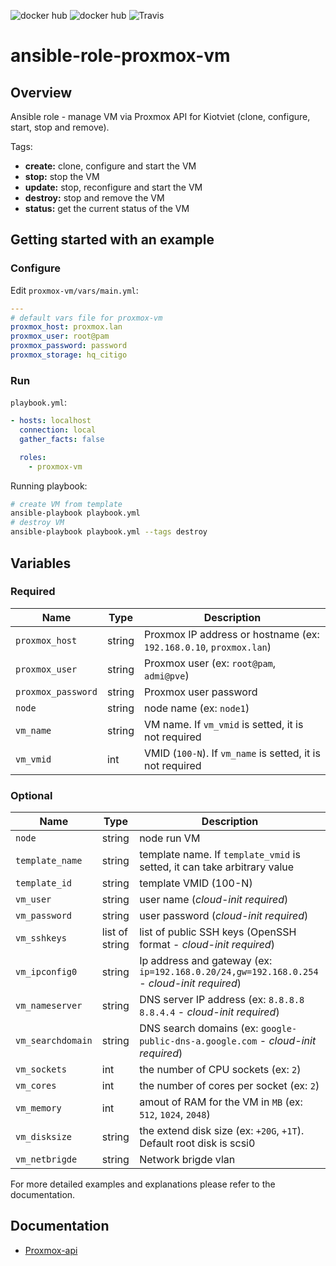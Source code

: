 ![docker hub](https://img.shields.io/docker/pulls/richarvey/nginx-php-fpm.svg?style=flat-square)
![docker hub](https://img.shields.io/docker/stars/richarvey/nginx-php-fpm.svg?style=flat-square)
![Travis](https://img.shields.io/travis/ngineered/nginx-php-fpm.svg?style=flat-square)

# ansible-role-proxmox-vm

## Overview

Ansible role - manage VM via Proxmox API for Kiotviet (clone, configure, start, stop and remove).

Tags:  

  - **create:** clone, configure and start the VM
  - **stop:** stop the VM
  - **update:** stop, reconfigure and start the VM
  - **destroy:** stop and remove the VM
  - **status:** get the current status of the VM

## Getting started with an example

### Configure

Edit `proxmox-vm/vars/main.yml`:  

```yaml
---
# default vars file for proxmox-vm
proxmox_host: proxmox.lan
proxmox_user: root@pam
proxmox_password: password
proxmox_storage: hq_citigo
```

### Run

`playbook.yml`:  

```yaml
- hosts: localhost
  connection: local
  gather_facts: false

  roles:
    - proxmox-vm
```

Running playbook:  

```bash
# create VM from template
ansible-playbook playbook.yml
# destroy VM
ansible-playbook playbook.yml --tags destroy
```

## Variables

### Required

| Name | Type | Description |
| --- | --- | --- |
| `proxmox_host` | string | Proxmox IP address or hostname (ex: `192.168.0.10`, `proxmox.lan`) |
| `proxmox_user` | string | Proxmox user (ex: `root@pam`, `admi@pve`) |
| `proxmox_password` | string | Proxmox user password |
| `node` | string | node name (ex: `node1`) |
| `vm_name` | string | VM name. If `vm_vmid` is setted, it is not required |
| `vm_vmid` | int | VMID (`100-N`). If `vm_name` is setted, it is not required |

### Optional

| Name | Type | Description |
| --- | --- | --- |
| `node` | string | node run VM |
| `template_name` | string | template name. If `template_vmid` is setted, it can take arbitrary value |
| `template_id` | string | template VMID (100-N)|
| `vm_user` | string | user name (*cloud-init required*) |
| `vm_password` | string | user password (*cloud-init required*) |
| `vm_sshkeys` | list of string | list of public SSH keys (OpenSSH format - *cloud-init required*) |
| `vm_ipconfig0` | string | Ip address and gateway (ex: `ip=192.168.0.20/24,gw=192.168.0.254` - *cloud-init required*) |
| `vm_nameserver` | string | DNS server IP address (ex: `8.8.8.8 8.8.4.4` - *cloud-init required*) |
| `vm_searchdomain` | string | DNS search domains (ex: `google-public-dns-a.google.com` - *cloud-init required*) |
| `vm_sockets` | int | the number of CPU sockets (ex: `2`) |
| `vm_cores` | int | the number of cores per socket (ex: `2`) |
| `vm_memory` | int | amout of RAM for the VM in `MB` (ex: `512`, `1024`, `2048`) |
| `vm_disksize` | string | the extend disk size (ex: `+20G`, `+1T`). Default root disk is scsi0 |
| `vm_netbrigde` | string | Network brigde vlan |

For more detailed examples and explanations please refer to the documentation.
## Documentation
- [Proxmox-api](https://pve.proxmox.com/pve-docs/api-viewer)

